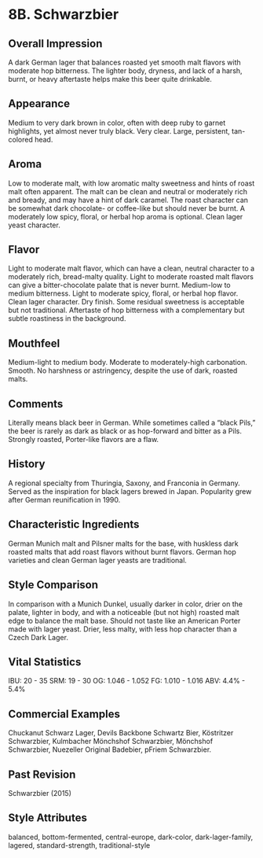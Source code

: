 # 8B. Schwarzbier

## Overall Impression

A dark German lager that balances roasted yet smooth malt flavors with moderate hop bitterness. The lighter body, dryness, and lack of a harsh, burnt, or heavy aftertaste helps make this beer quite drinkable.

## Appearance

Medium to very dark brown in color, often with deep ruby to garnet highlights, yet almost never truly black. Very clear. Large, persistent, tan-colored head.

## Aroma

Low to moderate malt, with low aromatic malty sweetness and hints of roast malt often apparent. The malt can be clean and neutral or moderately rich and bready, and may have a hint of dark caramel. The roast character can be somewhat dark chocolate- or coffee-like but should never be burnt. A moderately low spicy, floral, or herbal hop aroma is optional. Clean lager yeast character.

## Flavor

Light to moderate malt flavor, which can have a clean, neutral character to a moderately rich, bread-malty quality. Light to moderate roasted malt flavors can give a bitter-chocolate palate that is never burnt. Medium-low to medium bitterness. Light to moderate spicy, floral, or herbal hop flavor. Clean lager character. Dry finish. Some residual sweetness is acceptable but not traditional. Aftertaste of hop bitterness with a complementary but subtle roastiness in the background.

## Mouthfeel

Medium-light to medium body. Moderate to moderately-high carbonation. Smooth. No harshness or astringency, despite the use of dark, roasted malts.

## Comments

Literally means black beer in German. While sometimes called a “black Pils,” the beer is rarely as dark as black or as hop-forward and bitter as a Pils. Strongly roasted, Porter-like flavors are a flaw.

## History

A regional specialty from Thuringia, Saxony, and Franconia in Germany. Served as the inspiration for black lagers brewed in Japan. Popularity grew after German reunification in 1990.

## Characteristic Ingredients

German Munich malt and Pilsner malts for the base, with huskless dark roasted malts that add roast flavors without burnt flavors. German hop varieties and clean German lager yeasts are traditional.

## Style Comparison

In comparison with a Munich Dunkel, usually darker in color, drier on the palate, lighter in body, and with a noticeable (but not high) roasted malt edge to balance the malt base. Should not taste like an American Porter made with lager yeast. Drier, less malty, with less hop character than a Czech Dark Lager.

## Vital Statistics

IBU: 20 - 35
SRM: 19 - 30
OG: 1.046 - 1.052
FG: 1.010 - 1.016
ABV: 4.4% - 5.4%

## Commercial Examples

Chuckanut Schwarz Lager, Devils Backbone Schwartz Bier, Köstritzer Schwarzbier, Kulmbacher Mönchshof Schwarzbier, Mönchshof Schwarzbier, Nuezeller Original Badebier, pFriem Schwarzbier.

## Past Revision

Schwarzbier (2015)

## Style Attributes

balanced, bottom-fermented, central-europe, dark-color, dark-lager-family, lagered, standard-strength, traditional-style